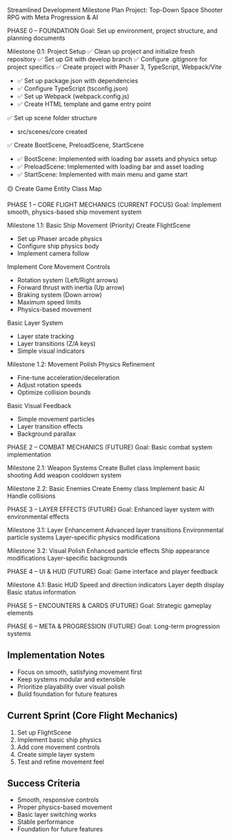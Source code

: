 Streamlined Development Milestone Plan
Project: Top-Down Space Shooter RPG with Meta Progression & AI

PHASE 0 – FOUNDATION
Goal: Set up environment, project structure, and planning documents

Milestone 0.1: Project Setup
✅ Clean up project and initialize fresh repository
✅ Set up Git with develop branch
✅ Configure .gitignore for project specifics
✅ Create project with Phaser 3, TypeScript, Webpack/Vite
  - ✅ Set up package.json with dependencies
  - ✅ Configure TypeScript (tsconfig.json)
  - ✅ Set up Webpack (webpack.config.js)
  - ✅ Create HTML template and game entry point

✅ Set up scene folder structure
  - src/scenes/core created

✅ Create BootScene, PreloadScene, StartScene
  - ✅ BootScene: Implemented with loading bar assets and physics setup
  - ✅ PreloadScene: Implemented with loading bar and asset loading
  - ✅ StartScene: Implemented with main menu and game start

🟡 Create Game Entity Class Map

PHASE 1 – CORE FLIGHT MECHANICS (CURRENT FOCUS)
Goal: Implement smooth, physics-based ship movement system

Milestone 1.1: Basic Ship Movement (Priority)
 Create FlightScene
  - Set up Phaser arcade physics
  - Configure ship physics body
  - Implement camera follow

 Implement Core Movement Controls
  - Rotation system (Left/Right arrows)
  - Forward thrust with inertia (Up arrow)
  - Braking system (Down arrow)
  - Maximum speed limits
  - Physics-based movement

 Basic Layer System
  - Layer state tracking
  - Layer transitions (Z/A keys)
  - Simple visual indicators

Milestone 1.2: Movement Polish
 Physics Refinement
  - Fine-tune acceleration/deceleration
  - Adjust rotation speeds
  - Optimize collision bounds

 Basic Visual Feedback
  - Simple movement particles
  - Layer transition effects
  - Background parallax

PHASE 2 – COMBAT MECHANICS (FUTURE)
Goal: Basic combat system implementation

Milestone 2.1: Weapon Systems
 Create Bullet class
 Implement basic shooting
 Add weapon cooldown system

Milestone 2.2: Basic Enemies
 Create Enemy class
 Implement basic AI
 Handle collisions

PHASE 3 – LAYER EFFECTS (FUTURE)
Goal: Enhanced layer system with environmental effects

Milestone 3.1: Layer Enhancement
 Advanced layer transitions
 Environmental particle systems
 Layer-specific physics modifications

Milestone 3.2: Visual Polish
 Enhanced particle effects
 Ship appearance modifications
 Layer-specific backgrounds

PHASE 4 – UI & HUD (FUTURE)
Goal: Game interface and player feedback

Milestone 4.1: Basic HUD
 Speed and direction indicators
 Layer depth display
 Basic status information

PHASE 5 – ENCOUNTERS & CARDS (FUTURE)
Goal: Strategic gameplay elements

PHASE 6 – META & PROGRESSION (FUTURE)
Goal: Long-term progression systems

## Implementation Notes
- Focus on smooth, satisfying movement first
- Keep systems modular and extensible
- Prioritize playability over visual polish
- Build foundation for future features

## Current Sprint (Core Flight Mechanics)
1. Set up FlightScene
2. Implement basic ship physics
3. Add core movement controls
4. Create simple layer system
5. Test and refine movement feel

## Success Criteria
- Smooth, responsive controls
- Proper physics-based movement
- Basic layer switching works
- Stable performance
- Foundation for future features